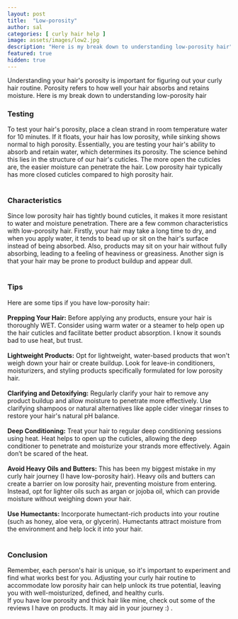 ```yaml
---
layout: post
title:  "Low-porosity"
author: sal
categories: [ curly hair help ]
image: assets/images/low2.jpg
description: "Here is my break down to understanding low-porosity hair"
featured: true
hidden: true
---
```



Understanding your hair's porosity is important for figuring out your curly hair routine. Porosity refers to how well your hair absorbs and retains moisture. Here is my break down to understanding low-porosity hair<br>
### Testing
To test your hair's porosity, place a clean strand in room temperature water for 10 minutes. If it floats, your hair has low porosity, while sinking shows normal to high porosity. Essentially, you are testing your hair's ability to absorb and retain water, which determines its porosity. The science behind this lies in the structure of our hair's cuticles. The more open the cuticles are, the easier moisture can penetrate the hair. Low porosity hair typically has more closed cuticles compared to high porosity hair.<br><br>
### Characteristics
Since low porosity hair has tightly bound cuticles, it makes it more resistant to water and moisture penetration. There are a few common characteristics with low-porosity hair. Firstly, your hair may take a long time to dry, and when you apply water, it tends to bead up or sit on the hair's surface instead of being absorbed. Also, products may sit on your hair without fully absorbing, leading to a feeling of heaviness or greasiness. Another sign is that your hair may be prone to product buildup and appear dull.<br><br>
### Tips
Here are some tips if you have low-porosity hair:<br><br>
**Prepping Your Hair:** Before applying any products, ensure your hair is thoroughly WET. Consider using warm water or a steamer to help open up the hair cuticles and facilitate better product absorption. I know it sounds bad to use heat, but trust.<br><br>
**Lightweight Products:** Opt for lightweight, water-based products that won't weigh down your hair or create buildup. Look for leave-in conditioners, moisturizers, and styling products specifically formulated for low porosity hair.<br><br>
**Clarifying and Detoxifying:** Regularly clarify your hair to remove any product buildup and allow moisture to penetrate more effectively. Use clarifying shampoos or natural alternatives like apple cider vinegar rinses to restore your hair's natural pH balance.<br><br>
**Deep Conditioning:** Treat your hair to regular deep conditioning sessions using heat. Heat helps to open up the cuticles, allowing the deep conditioner to penetrate and moisturize your strands more effectively. Again don’t be scared of the heat.<br><br>
**Avoid Heavy Oils and Butters:** This has been my biggest mistake in my curly hair journey (I have low-porosity hair). Heavy oils and butters can create a barrier on low porosity hair, preventing moisture from entering. Instead, opt for lighter oils such as argan or jojoba oil, which can provide moisture without weighing down your hair.<br><br>
**Use Humectants:** Incorporate humectant-rich products into your routine (such as honey, aloe vera, or glycerin). Humectants attract moisture from the environment and help lock it into your hair.<br><br>
### Conclusion
Remember, each person's hair is unique, so it's important to experiment and find what works best for you. Adjusting your curly hair routine to accommodate low porosity hair can help unlock its true potential, leaving you with well-moisturized, defined, and healthy curls.<br>
If you have low porosity and thick hair like mine, check out some of the reviews I have on products. It may aid in your journey :) . 
